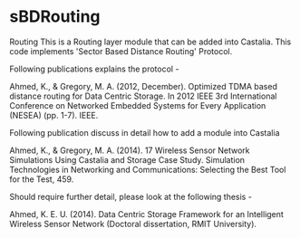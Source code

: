 # sBDRouting
Routing
This is a Routing layer module that can be added into Castalia. 
This code implements 'Sector Based Distance Routing' Protocol.

Following publications explains the protocol - 

Ahmed, K., & Gregory, M. A. (2012, December). Optimized TDMA based distance routing for Data Centric Storage. 
In 2012 IEEE 3rd International Conference on Networked Embedded Systems for Every Application (NESEA) (pp. 1-7). IEEE.

Following publication discuss in detail how to add a module into Castalia

Ahmed, K., & Gregory, M. A. (2014). 17 Wireless Sensor Network Simulations Using Castalia and Storage Case Study. 
Simulation Technologies in Networking and Communications: Selecting the Best Tool for the Test, 459.

Should require further detail, please look at the following thesis - 

Ahmed, K. E. U. (2014). Data Centric Storage Framework for an Intelligent Wireless Sensor Network (Doctoral dissertation, RMIT University).
